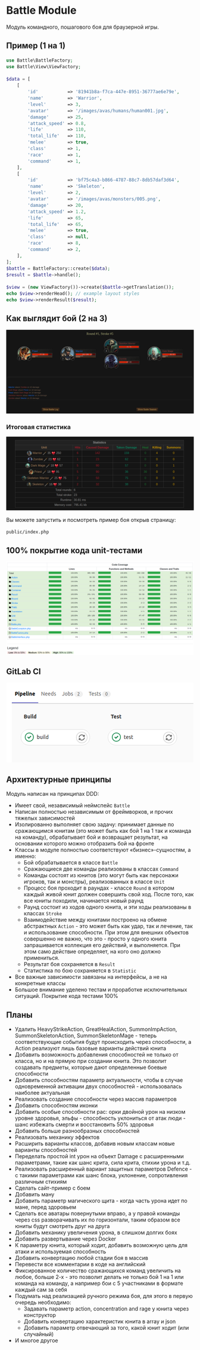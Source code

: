 # Battle Module

Модуль командного, пошагового боя для браузерной игры.

## Пример (1 на 1)

```php
use Battle\BattleFactory;
use Battle\View\ViewFactory;

$data = [
    [
        'id'           => '81941b8a-f7ca-447e-8951-36777ae6e79e',
        'name'         => 'Warrior',
        'level'        => 3,
        'avatar'       => '/images/avas/humans/human001.jpg',
        'damage'       => 25,
        'attack_speed' => 0.8,
        'life'         => 110,
        'total_life'   => 110,
        'melee'        => true,
        'class'        => 1,
        'race'         => 1,
        'command'      => 1,
    ],
    [
        'id'           => 'bf75c4a3-b866-4787-88c7-8db57daf3d64',
        'name'         => 'Skeleton',
        'level'        => 2,
        'avatar'       => '/images/avas/monsters/005.png',
        'damage'       => 20,
        'attack_speed' => 1.2,
        'life'         => 65,
        'total_life'   => 65,
        'melee'        => true,
        'class'        => null,
        'race'         => 8,
        'command'      => 2,
    ],
];
$battle = BattleFactory::create($data);
$result = $battle->handle();

$view = (new ViewFactory())->create($battle->getTranslation());
echo $view->renderHead(); // example layout styles
echo $view->renderResult($result);
```

## Как выглядит бой (2 на 3)

![alt text](public/images/battle.png)

### Итоговая статистика

![alt text](public/images/statistics.png)


Вы можете запустить и посмотреть пример боя открыв страницу:

`public/index.php`


## 100% покрытие кода unit-тестами

![alt text](public/images/test_code_coverage.png)

## GitLab CI

![alt text](public/images/gitlab-ci-cd.png)

## Архитектурные принципы

Модуль написан на принципах DDD:

- Имеет свой, независимый неймспейс `Battle`
- Написан полностью независимым от фреймворков, и прочих тяжелых зависимостей
- Изолированно выполняет свою задачу: принимает данные по сражающимся юнитам (это может быть как бой 1 на 1 так и
  команда на команду), обрабатывает бой и возвращает результат, на основании которого можно отобразить бой на фронте
- Классы в модуле полностью соответствуют «бизнес»-сущностям, а именно:
    - Бой обрабатывается в классе `Battle`
    - Сражающиеся две команды реализованы в классах `Command`
    - Команды состоят из юнитов (это могут быть как персонажи игроков, так и монстры), реализованных в классе `Unit`
    - Процесс боя проходит в раундах - классе `Round` в котором каждый живой юнит должен совершить свой ход. После того,
    как все юниты походили, начинается новый раунд
    - Раунд состоит из ходов одного юнита, и эти ходы реализованы в классах `Stroke`
    - Взаимодействие между юнитами построено на обмене абстрактных `Action` - это может быть как удар, так и лечение, 
    так и использование способности. При этом для внешних объектов совершенно не важно, что это - просто у одного юнита
    запрашивается коллекция его действий, и выполняется. При этом само действие определяет, на кого оно должно 
    примениться.
    - Результат боя сохраняется в `Result`
    - Статистика по бою сохраняется в `Statistic`
- Все важные зависимости завязаны на интерфейсы, а не на конкретные классы
- Большое внимание уделено тестам и проработке исключительных ситуаций. Покрытие кода тестами 100%

## Планы

- Удалить HeavyStrikeAction, GreatHealAction, SummonImpAction, SummonSkeletonAction, SummonSkeletonMage - теперь
соответствующие события будут происходить через способности, а Action реализуют лишь базовые варианты действий юнита
- Добавить возможность добавления способностей не только от класса, но и на прямую при создании юнита. Это позволит
создавать предметы, которые дают определенные боевые способности
- Добавить способностям параметр актуальности, чтобы в случае одновременной активации двух способностей - использовалась
наиболее актуальная
- Реализовать создание способности через массив параметров
- Добавить способностям иконки
- Добавить особые способности рас: орки двойной урон на низком уровне здоровья, эльфы - способность уклониться от атак
люди - шанс избежать смерти и восстановить 50% здоровья
- Добавить больше разнообразных способностей
- Реализовать механику эффектов
- Расширить варианты классов, добавив новым классам новые варианты способностей
- Переделать простой int урон на объект Damage с расширенными параметрами, такие как шанс крита, сила крита, стихии 
урона и т.д.
- Реализовать расширенный вариант защитных параметров Defence - с такими параметрами как шанс блока, уклонение, 
сопротивления различным стихиям
- Сделать сайт-пример с боем
- Добавить ману
- Добавить параметр магического щита - когда часть урона идет по мане, перед здоровьем
- Сделать все аватары повернутыми вправо, а у правой команды через css разворачивать их по горизонтали, таким образом
все юниты будут смотреть друг на друга
- Добавить механику увеличения урона, в слишком долгих боях
- Добавить развертывание через Docker
- К параметру юнита, который ходит, добавить возможную цель для атаки и используемая способность
- Добавить конвертацию любой стадии боя в массив
- Перевести все комментарии в коде на английский
- Фиксированное количество сражающихся команд увеличить на любое, больше 2-х - это позволит делать не только бой 1 на 1
  или команда на команду, а например бои с 5 участниками в формате каждый сам за себя
- Подумать над реализацией ручного режима боя, для этого в первую очередь необходимо:
    - Задавать параметр action, concentration and rage у юнита через конструктор
    - Добавить конвертацию характеристик юнита в array и json
    - Добавить параметр отвечающий за того, какой юнит ходит (или случайный)
- И многое другое
